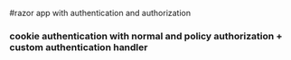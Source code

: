#razor app with authentication and authorization

### cookie authentication with normal and policy authorization + custom authentication handler
